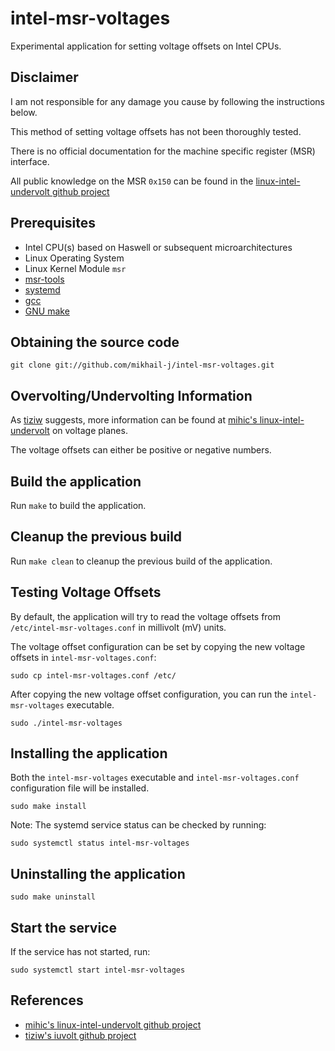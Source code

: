 # intel-msr-voltages
Experimental application for setting voltage offsets on Intel CPUs.

## Disclaimer
I am not responsible for any damage you cause by following the instructions below.

This method of setting voltage offsets has not been thoroughly tested.

There is no official documentation for the machine specific register (MSR) interface.

All public knowledge on the MSR `0x150` can be found in the [linux-intel-undervolt github project](https://github.com/mihic/linux-intel-undervolt)

## Prerequisites
- Intel CPU(s) based on Haswell or subsequent microarchitectures
- Linux Operating System
- Linux Kernel Module `msr`
- [msr-tools](https://github.com/01org/msr-tools)
- [systemd](https://www.freedesktop.org/wiki/Software/systemd/)
- [gcc](http://gcc.gnu.org/)
- [GNU make](http://www.gnu.org/software/make)

## Obtaining the source code
```
git clone git://github.com/mikhail-j/intel-msr-voltages.git
```

## Overvolting/Undervolting Information
As [tiziw](https://github.com/tiziw/iuvolt) suggests, more information can be found at [mihic's linux-intel-undervolt](https://github.com/mihic/linux-intel-undervolt) on voltage planes.

The voltage offsets can either be positive or negative numbers.

## Build the application
Run `make` to build the application.

## Cleanup the previous build
Run `make clean` to cleanup the previous build of the application.

## Testing Voltage Offsets
By default, the application will try to read the voltage offsets from `/etc/intel-msr-voltages.conf` in millivolt (mV) units.

The voltage offset configuration can be set by copying the new voltage offsets in `intel-msr-voltages.conf`:
```
sudo cp intel-msr-voltages.conf /etc/
```

After copying the new voltage offset configuration, you can run the `intel-msr-voltages` executable.
```
sudo ./intel-msr-voltages
```

## Installing the application
Both the `intel-msr-voltages` executable and `intel-msr-voltages.conf` configuration file will be installed.

```
sudo make install
```

Note: The systemd service status can be checked by running:
```
sudo systemctl status intel-msr-voltages
```

## Uninstalling the application
```
sudo make uninstall
```

## Start the service
If the service has not started, run:
```
sudo systemctl start intel-msr-voltages
```

## References
- [mihic's linux-intel-undervolt github project](https://github.com/mihic/linux-intel-undervolt)
- [tiziw's iuvolt github project](https://github.com/tiziw/iuvolt)